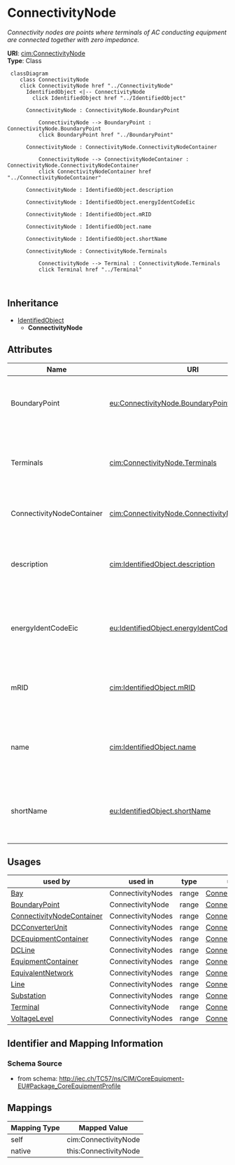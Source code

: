 # ConnectivityNode


_Connectivity nodes are points where terminals of AC conducting equipment are connected together with zero impedance._





**URI**: [cim:ConnectivityNode](http://iec.ch/TC57/CIM100#ConnectivityNode)<br />
**Type**: Class




```mermaid
 classDiagram
    class ConnectivityNode
    click ConnectivityNode href "../ConnectivityNode"
      IdentifiedObject <|-- ConnectivityNode
        click IdentifiedObject href "../IdentifiedObject"
      
      ConnectivityNode : ConnectivityNode.BoundaryPoint
        
          ConnectivityNode --> BoundaryPoint : ConnectivityNode.BoundaryPoint
          click BoundaryPoint href "../BoundaryPoint"
        
      ConnectivityNode : ConnectivityNode.ConnectivityNodeContainer
        
          ConnectivityNode --> ConnectivityNodeContainer : ConnectivityNode.ConnectivityNodeContainer
          click ConnectivityNodeContainer href "../ConnectivityNodeContainer"
        
      ConnectivityNode : IdentifiedObject.description
        
      ConnectivityNode : IdentifiedObject.energyIdentCodeEic
        
      ConnectivityNode : IdentifiedObject.mRID
        
      ConnectivityNode : IdentifiedObject.name
        
      ConnectivityNode : IdentifiedObject.shortName
        
      ConnectivityNode : ConnectivityNode.Terminals
        
          ConnectivityNode --> Terminal : ConnectivityNode.Terminals
          click Terminal href "../Terminal"
        
      
```





## Inheritance
* [IdentifiedObject](IdentifiedObject.md)
    * **ConnectivityNode**



## Attributes


| Name | URI | Cardinality and Range | Description | Inheritance |
| ---  | --- | --- | --- | --- |
| BoundaryPoint | [eu:ConnectivityNode.BoundaryPoint](http://iec.ch/TC57/CIM100-European#ConnectivityNode.BoundaryPoint) | 0..1 <br />  [BoundaryPoint](BoundaryPoint.md)  | The boundary point associated with the connectivity node | direct |
| Terminals | [cim:ConnectivityNode.Terminals](http://iec.ch/TC57/CIM100#ConnectivityNode.Terminals) | * <br />  [Terminal](Terminal.md)  | Terminals interconnected with zero impedance at a this connectivity node | direct |
| ConnectivityNodeContainer | [cim:ConnectivityNode.ConnectivityNodeContainer](http://iec.ch/TC57/CIM100#ConnectivityNode.ConnectivityNodeContainer) | 1 <br />  [ConnectivityNodeContainer](ConnectivityNodeContainer.md)  | Container of this connectivity node | direct |
| description | [cim:IdentifiedObject.description](http://iec.ch/TC57/CIM100#IdentifiedObject.description) | 0..1 <br />  string  | The description is a free human readable text describing or naming the object | [IdentifiedObject](IdentifiedObject.md) |
| energyIdentCodeEic | [eu:IdentifiedObject.energyIdentCodeEic](http://iec.ch/TC57/CIM100-European#IdentifiedObject.energyIdentCodeEic) | 0..1 <br />  string  | The attribute is used for an exchange of the EIC code (Energy identification ... | [IdentifiedObject](IdentifiedObject.md) |
| mRID | [cim:IdentifiedObject.mRID](http://iec.ch/TC57/CIM100#IdentifiedObject.mRID) | 1 <br />  string  | Master resource identifier issued by a model authority | [IdentifiedObject](IdentifiedObject.md) |
| name | [cim:IdentifiedObject.name](http://iec.ch/TC57/CIM100#IdentifiedObject.name) | 1 <br />  string  | The name is any free human readable and possibly non unique text naming the o... | [IdentifiedObject](IdentifiedObject.md) |
| shortName | [eu:IdentifiedObject.shortName](http://iec.ch/TC57/CIM100-European#IdentifiedObject.shortName) | 0..1 <br />  string  | The attribute is used for an exchange of a human readable short name with len... | [IdentifiedObject](IdentifiedObject.md) |





## Usages

| used by | used in | type | used |
| ---  | --- | --- | --- |
| [Bay](Bay.md) | ConnectivityNodes | range | [ConnectivityNode](ConnectivityNode.md) |
| [BoundaryPoint](BoundaryPoint.md) | ConnectivityNode | range | [ConnectivityNode](ConnectivityNode.md) |
| [ConnectivityNodeContainer](ConnectivityNodeContainer.md) | ConnectivityNodes | range | [ConnectivityNode](ConnectivityNode.md) |
| [DCConverterUnit](DCConverterUnit.md) | ConnectivityNodes | range | [ConnectivityNode](ConnectivityNode.md) |
| [DCEquipmentContainer](DCEquipmentContainer.md) | ConnectivityNodes | range | [ConnectivityNode](ConnectivityNode.md) |
| [DCLine](DCLine.md) | ConnectivityNodes | range | [ConnectivityNode](ConnectivityNode.md) |
| [EquipmentContainer](EquipmentContainer.md) | ConnectivityNodes | range | [ConnectivityNode](ConnectivityNode.md) |
| [EquivalentNetwork](EquivalentNetwork.md) | ConnectivityNodes | range | [ConnectivityNode](ConnectivityNode.md) |
| [Line](Line.md) | ConnectivityNodes | range | [ConnectivityNode](ConnectivityNode.md) |
| [Substation](Substation.md) | ConnectivityNodes | range | [ConnectivityNode](ConnectivityNode.md) |
| [Terminal](Terminal.md) | ConnectivityNode | range | [ConnectivityNode](ConnectivityNode.md) |
| [VoltageLevel](VoltageLevel.md) | ConnectivityNodes | range | [ConnectivityNode](ConnectivityNode.md) |






## Identifier and Mapping Information







### Schema Source


* from schema: http://iec.ch/TC57/ns/CIM/CoreEquipment-EU#Package_CoreEquipmentProfile





## Mappings

| Mapping Type | Mapped Value |
| ---  | ---  |
| self | cim:ConnectivityNode |
| native | this:ConnectivityNode |




